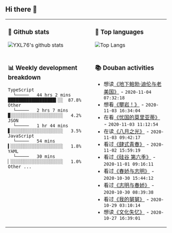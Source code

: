 ## Hi there 👋

<table>
<tr>
<td valign="top" width="54%">

### 🔭 Github stats

![YXL76's github stats](https://github-readme-stats.yxl76.vercel.app/api?username=YXL76&count_private=true&show_icons=true&theme=tokyonight)

</td>

<td valign="top" width="46%">

### 🌱 Top languages

![Top Langs](https://github-readme-stats.yxl76.vercel.app/api/top-langs/?username=YXL76&layout=compact&theme=tokyonight)

</td>
</tr>
<tr>
<td valign="top" width="54%">

### 📊 Weekly development breakdown

```text
TypeScript
  └─────   44 hrs 2 mins  ██████████████████▍░░  87.8%
Other
  └─────   2 hrs 7 mins   ▉░░░░░░░░░░░░░░░░░░░░   4.2%
JSON
  └─────   1 hr 44 mins   ▋░░░░░░░░░░░░░░░░░░░░   3.5%
JavaScript
  └─────   54 mins        ▍░░░░░░░░░░░░░░░░░░░░   1.8%
YAML
  └─────   30 mins        ▏░░░░░░░░░░░░░░░░░░░░   1.0%
Other ...
```

</td>
<td valign="top" width="46%">

### 📚 Douban activities

- 想读[《地下鲍勃·迪伦与老美国》](https://book.douban.com/subject/27108752/) - `2020-11-04 07:32:18`
- 想看[《攀岩！》](http://movie.douban.com/subject/35049662/) - `2020-11-03 16:34:04`
- 在看[《忧国的莫里亚蒂》](http://movie.douban.com/subject/34936401/) - `2020-11-03 11:12:54`
- 在读[《八月之光》](https://book.douban.com/subject/26267263/) - `2020-11-03 09:42:17`
- 看过[《肆式青春》](http://movie.douban.com/subject/30156898/) - `2020-11-02 15:59:19`
- 看过[《硅谷 第六季》](http://movie.douban.com/subject/30194648/) - `2020-11-01 09:16:11`
- 看过[《春娇与志明》](http://movie.douban.com/subject/6386345/) - `2020-10-30 15:44:12`
- 看过[《志明与春娇》](http://movie.douban.com/subject/4305436/) - `2020-10-30 08:39:38`
- 看过[《我的舅舅》](http://movie.douban.com/subject/1400829/) - `2020-10-29 03:10:14`
- 想读[《文化失忆》](https://book.douban.com/subject/35132631/) - `2020-10-27 16:39:01`

</td>
</tr>
</table>

<!--
**YXL76/YXL76** is a ✨ _special_ ✨ repository because its `README.md` (this file) appears on your GitHub profile.

Here are some ideas to get you started:

- 🔭 I’m currently working on ...
- 🌱 I’m currently learning ...
- 👯 I’m looking to collaborate on ...
- 🤔 I’m looking for help with ...
- 💬 Ask me about ...
- 📫 How to reach me: ...
- 😄 Pronouns: ...
- ⚡ Fun fact: ...
-->
